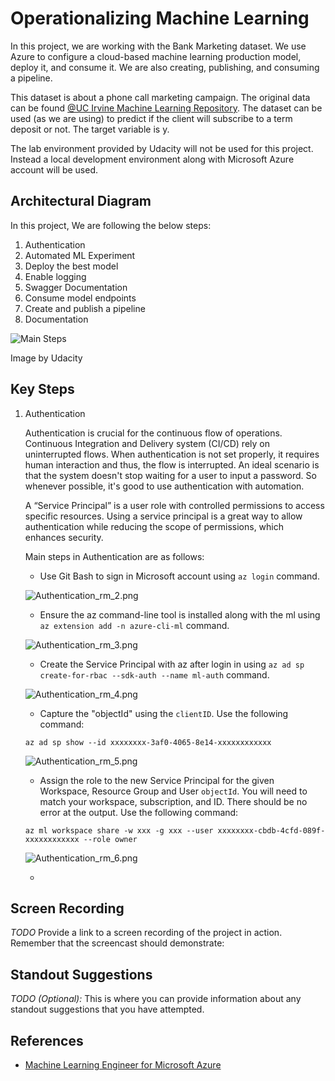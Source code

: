 # Operationalizing Machine Learning

In this project, we are working with the Bank Marketing dataset. We use Azure to configure a cloud-based machine learning production model, deploy it, and consume it. We are also creating, publishing, and consuming a pipeline. 

This dataset is about a phone call marketing campaign. The original data can be found [@UC Irvine Machine Learning Repository](https://archive.ics.uci.edu/ml/datasets/bank+marketing). The dataset can be used (as we are using) to predict if the client will subscribe to a term deposit or not. The target variable is y. 

The lab environment provided by Udacity will not be used for this project. Instead a local development environment along with Microsoft Azure account will be used. 

## Architectural Diagram

In this project, We are following the below steps:

1. Authentication
2. Automated ML Experiment
3. Deploy the best model
4. Enable logging
5. Swagger Documentation
6. Consume model endpoints
7. Create and publish a pipeline
8. Documentation

![Main Steps](steps.png)

Image by Udacity

## Key Steps
1. Authentication

   Authentication is crucial for the continuous flow of operations. Continuous Integration and Delivery system (CI/CD) rely on uninterrupted flows. When authentication is not set properly, it requires human interaction and thus, the flow is interrupted. An ideal scenario is that the system doesn't stop waiting for a user to input a password. So whenever possible, it's good to use authentication with automation.

   A “Service Principal” is a user role with controlled permissions to access specific resources. Using a service principal is a great way to allow authentication while reducing the scope of permissions, which enhances security.
   
   Main steps in Authentication are as follows:
      - Use Git Bash to sign in Microsoft account using `az login` command.
      
      ![Authentication_rm_2.png](attachment:Authentication_rm_2.png)
      
      - Ensure the az command-line tool is installed along with the ml using `az extension add -n azure-cli-ml` command.
      
      ![Authentication_rm_3.png](attachment:Authentication_rm_3.png)
      
      - Create the Service Principal with az after login in using `az ad sp create-for-rbac --sdk-auth --name ml-auth` command.
      
      ![Authentication_rm_4.png](attachment:Authentication_rm_4.png)
      
      - Capture the "objectId" using the `clientID`. Use the following command:
      
      ```az ad sp show --id xxxxxxxx-3af0-4065-8e14-xxxxxxxxxxxx```
      
      ![Authentication_rm_5.png](attachment:Authentication_rm_5.png)
      
      - Assign the role to the new Service Principal for the given Workspace, Resource Group and User `objectId`. You will need to match your workspace, subscription, and ID. There should be no error at the output. Use the following command:
      
      ```az ml workspace share -w xxx -g xxx --user xxxxxxxx-cbdb-4cfd-089f-xxxxxxxxxxxx --role owner```
      
      ![Authentication_rm_6.png](attachment:Authentication_rm_6.png)
      
      - 

      

## Screen Recording
*TODO* Provide a link to a screen recording of the project in action. Remember that the screencast should demonstrate:

## Standout Suggestions
*TODO (Optional):* This is where you can provide information about any standout suggestions that you have attempted.

## References
- [Machine Learning Engineer for Microsoft Azure](https://www.udacity.com/course/machine-learning-engineer-for-microsoft-azure-nanodegree--nd00333)

